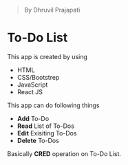 >By Dhruvil Prajapati
# To-Do List
This app is created by using
- HTML
- CSS/Bootstrep
- JavaScript
- React JS

This app can do following things
- **Add** To-Do
- **Read** List of To-Dos
- **Edit** Exisiting To-Dos
- **Delete** To-Dos

Basically **CRED** operation on To-Do List.
